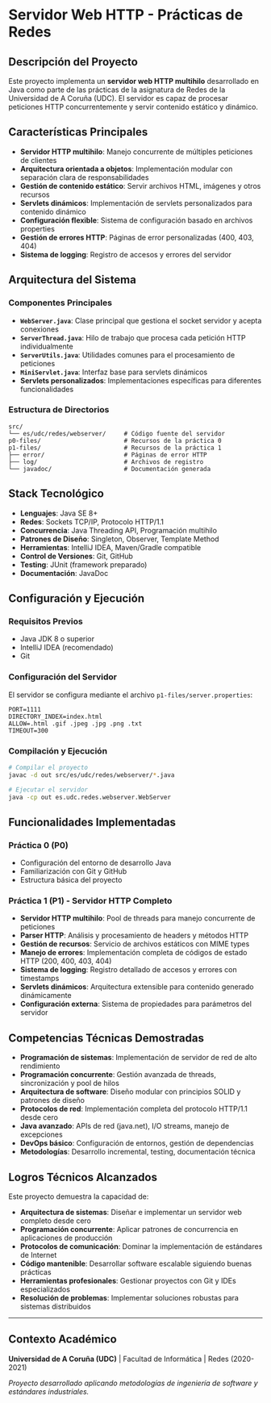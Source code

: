 # Servidor Web HTTP - Prácticas de Redes

## Descripción del Proyecto

Este proyecto implementa un **servidor web HTTP multihilo** desarrollado en Java como parte de las prácticas de la asignatura de Redes de la Universidad de A Coruña (UDC). El servidor es capaz de procesar peticiones HTTP concurrentemente y servir contenido estático y dinámico.

## Características Principales

- **Servidor HTTP multihilo**: Manejo concurrente de múltiples peticiones de clientes
- **Arquitectura orientada a objetos**: Implementación modular con separación clara de responsabilidades
- **Gestión de contenido estático**: Servir archivos HTML, imágenes y otros recursos
- **Servlets dinámicos**: Implementación de servlets personalizados para contenido dinámico
- **Configuración flexible**: Sistema de configuración basado en archivos properties
- **Gestión de errores HTTP**: Páginas de error personalizadas (400, 403, 404)
- **Sistema de logging**: Registro de accesos y errores del servidor

##  Arquitectura del Sistema

### Componentes Principales

- **`WebServer.java`**: Clase principal que gestiona el socket servidor y acepta conexiones
- **`ServerThread.java`**: Hilo de trabajo que procesa cada petición HTTP individualmente
- **`ServerUtils.java`**: Utilidades comunes para el procesamiento de peticiones
- **`MiniServlet.java`**: Interfaz base para servlets dinámicos
- **Servlets personalizados**: Implementaciones específicas para diferentes funcionalidades

### Estructura de Directorios

```
src/
└── es/udc/redes/webserver/     # Código fuente del servidor
p0-files/                       # Recursos de la práctica 0
p1-files/                       # Recursos de la práctica 1
├── error/                      # Páginas de error HTTP
├── log/                        # Archivos de registro
└── javadoc/                    # Documentación generada
```

##  Stack Tecnológico

- **Lenguajes**: Java SE 8+
- **Redes**: Sockets TCP/IP, Protocolo HTTP/1.1
- **Concurrencia**: Java Threading API, Programación multihilo
- **Patrones de Diseño**: Singleton, Observer, Template Method
- **Herramientas**: IntelliJ IDEA, Maven/Gradle compatible
- **Control de Versiones**: Git, GitHub
- **Testing**: JUnit (framework preparado)
- **Documentación**: JavaDoc

##  Configuración y Ejecución

### Requisitos Previos

- Java JDK 8 o superior
- IntelliJ IDEA (recomendado)
- Git

### Configuración del Servidor

El servidor se configura mediante el archivo `p1-files/server.properties`:

```properties
PORT=1111
DIRECTORY_INDEX=index.html
ALLOW=.html .gif .jpeg .jpg .png .txt
TIMEOUT=300
```

### Compilación y Ejecución

```bash
# Compilar el proyecto
javac -d out src/es/udc/redes/webserver/*.java

# Ejecutar el servidor
java -cp out es.udc.redes.webserver.WebServer
```

## Funcionalidades Implementadas

### Práctica 0 (P0)
- Configuración del entorno de desarrollo Java
- Familiarización con Git y GitHub
- Estructura básica del proyecto

### Práctica 1 (P1) - Servidor HTTP Completo
- **Servidor HTTP multihilo**: Pool de threads para manejo concurrente de peticiones
- **Parser HTTP**: Análisis y procesamiento de headers y métodos HTTP
- **Gestión de recursos**: Servicio de archivos estáticos con MIME types
- **Manejo de errores**: Implementación completa de códigos de estado HTTP (200, 400, 403, 404)
- **Sistema de logging**: Registro detallado de accesos y errores con timestamps
- **Servlets dinámicos**: Arquitectura extensible para contenido generado dinámicamente
- **Configuración externa**: Sistema de propiedades para parámetros del servidor

## Competencias Técnicas Demostradas

- **Programación de sistemas**: Implementación de servidor de red de alto rendimiento
- **Programación concurrente**: Gestión avanzada de threads, sincronización y pool de hilos
- **Arquitectura de software**: Diseño modular con principios SOLID y patrones de diseño
- **Protocolos de red**: Implementación completa del protocolo HTTP/1.1 desde cero
- **Java avanzado**: APIs de red (java.net), I/O streams, manejo de excepciones
- **DevOps básico**: Configuración de entornos, gestión de dependencias
- **Metodologías**: Desarrollo incremental, testing, documentación técnica

## Logros Técnicos Alcanzados

Este proyecto demuestra la capacidad de:
- **Arquitectura de sistemas**: Diseñar e implementar un servidor web completo desde cero
- **Programación concurrente**: Aplicar patrones de concurrencia en aplicaciones de producción
- **Protocolos de comunicación**: Dominar la implementación de estándares de Internet
- **Código mantenible**: Desarrollar software escalable siguiendo buenas prácticas
- **Herramientas profesionales**: Gestionar proyectos con Git y IDEs especializados
- **Resolución de problemas**: Implementar soluciones robustas para sistemas distribuidos

---

##  Contexto Académico

**Universidad de A Coruña (UDC)** | Facultad de Informática | Redes (2020-2021)

*Proyecto desarrollado aplicando metodologías de ingeniería de software y estándares industriales.*
